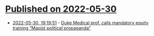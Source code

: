 # [Published on 2022-05-30](index.md)

* [2022-05-30, 19:19:51](https://news.ycombinator.com/item?id=31562606) - [Duke Medical prof. calls mandatory equity training “Maoist political propaganda”](https://www.dukechronicle.com/article/2022/05/duke-university-school-of-medicine-professor-describes-mandatory-equity-training-as-maoist-political-propaganda-refuses-to-attend)
